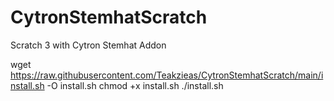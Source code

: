 # CytronStemhatScratch
Scratch 3 with Cytron Stemhat Addon


wget https://raw.githubusercontent.com/Teakzieas/CytronStemhatScratch/main/install.sh -O install.sh
chmod +x install.sh
./install.sh